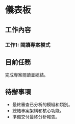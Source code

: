 # 儀表板

## 工作內容

### 工作1: 閱讀專案模式

## 目前任務

完成專案閱讀並總結。

## 待辦事項

- 最終審查已分析的模組和類別。
- 總結專案架構和核心功能。
- 準備交付最終分析報告。